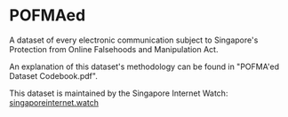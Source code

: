 # POFMAed
A dataset of every electronic communication subject to Singapore's Protection from Online Falsehoods and Manipulation Act.

An explanation of this dataset's methodology can be found in "POFMA'ed Dataset Codebook.pdf".

This dataset is maintained by the Singapore Internet Watch: [singaporeinternet.watch](https://www.singaporeinternet.watch)

